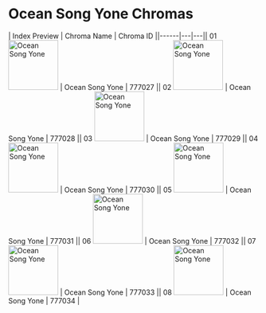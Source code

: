 # Ocean Song Yone Chromas

| Index  Preview | Chroma Name | Chroma ID ||------|---|---|| 01  <img src='https://raw.communitydragon.org/latest/plugins/rcp-be-lol-game-data/global/default/v1/champion-chroma-images/777/777027.png' alt='Ocean Song Yone' width='100'> | Ocean Song Yone | 777027 || 02  <img src='https://raw.communitydragon.org/latest/plugins/rcp-be-lol-game-data/global/default/v1/champion-chroma-images/777/777028.png' alt='Ocean Song Yone' width='100'> | Ocean Song Yone | 777028 || 03  <img src='https://raw.communitydragon.org/latest/plugins/rcp-be-lol-game-data/global/default/v1/champion-chroma-images/777/777029.png' alt='Ocean Song Yone' width='100'> | Ocean Song Yone | 777029 || 04  <img src='https://raw.communitydragon.org/latest/plugins/rcp-be-lol-game-data/global/default/v1/champion-chroma-images/777/777030.png' alt='Ocean Song Yone' width='100'> | Ocean Song Yone | 777030 || 05  <img src='https://raw.communitydragon.org/latest/plugins/rcp-be-lol-game-data/global/default/v1/champion-chroma-images/777/777031.png' alt='Ocean Song Yone' width='100'> | Ocean Song Yone | 777031 || 06  <img src='https://raw.communitydragon.org/latest/plugins/rcp-be-lol-game-data/global/default/v1/champion-chroma-images/777/777032.png' alt='Ocean Song Yone' width='100'> | Ocean Song Yone | 777032 || 07  <img src='https://raw.communitydragon.org/latest/plugins/rcp-be-lol-game-data/global/default/v1/champion-chroma-images/777/777033.png' alt='Ocean Song Yone' width='100'> | Ocean Song Yone | 777033 || 08  <img src='https://raw.communitydragon.org/latest/plugins/rcp-be-lol-game-data/global/default/v1/champion-chroma-images/777/777034.png' alt='Ocean Song Yone' width='100'> | Ocean Song Yone | 777034 |